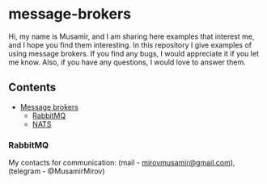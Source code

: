 # message-brokers

Hi, my name is Musamir, and I am sharing here examples that interest me, and I hope you find them interesting. In this repository I give examples of using message brokers. If you find any bugs, I would appreciate it if you let me know. Also, if you have any questions, I would love to answer them.

## Contents
- [Message brokers](#Benchmarks)
    - [RabbitMQ](#RabbitMQ)
    - [NATS](#NATS)

### RabbitMQ

[//]: # (    [hello world]&#40;&#41;)
My contacts for communication: (mail - mirovmusamir@gmail.com), (telegram - @MusamirMirov)